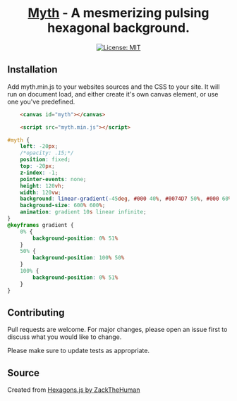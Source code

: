 <div align="center">
    <h1><a href="https://github.com/hlsiira/myth">Myth</a> - A mesmerizing pulsing hexagonal background.</h1>
</div>

<div align="center">

[![License: MIT](https://img.shields.io/badge/License-MIT-blue.svg)](https://opensource.org/licenses/MIT)

</div>

## Installation

Add myth.min.js to your websites sources and the CSS to your site. It will run on document load, and either create it's own canvas element, or use one you've predefined.

```html
	<canvas id="myth"></canvas>

	<script src="myth.min.js"></script>
```

```css
#myth {
	left: -20px;
	/*opacity: .15;*/
	position: fixed;
	top: -20px;
	z-index: -1;
	pointer-events: none;
	height: 120vh;
	width: 120vw;
	background: linear-gradient(-45deg, #000 40%, #0074D7 50%, #000 60%);
	background-size: 600% 600%;
	animation: gradient 10s linear infinite;
}
@keyframes gradient {
	0% {
		background-position: 0% 51%
	}
	50% {
		background-position: 100% 50%
	}
	100% {
		background-position: 0% 51%
	}
}
```


## Contributing
Pull requests are welcome. For major changes, please open an issue first to discuss what you would like to change.

Please make sure to update tests as appropriate.

## Source
Created from [Hexagons.js by ZackTheHuman](https://gist.github.com/zackthehuman/1867663)
